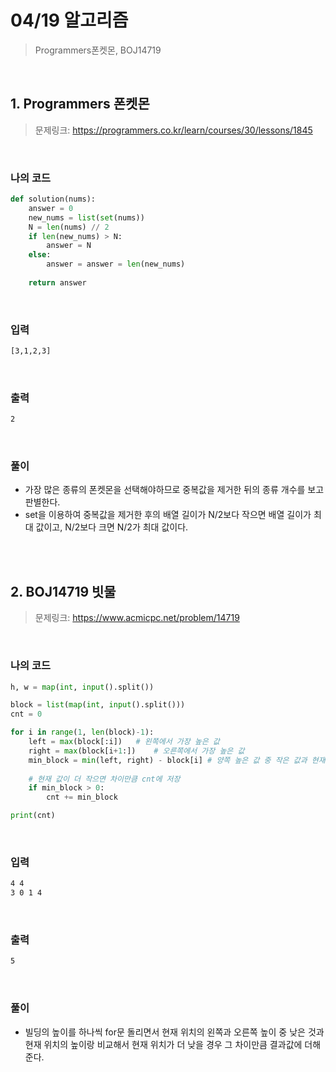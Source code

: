 # 04/19 알고리즘

> Programmers폰켓몬, BOJ14719

<br>

## 1. Programmers 폰켓몬

> 문제링크: https://programmers.co.kr/learn/courses/30/lessons/1845

<br>

### 나의 코드

```python
def solution(nums):
    answer = 0
    new_nums = list(set(nums))
    N = len(nums) // 2
    if len(new_nums) > N:
        answer = N
    else:
        answer = answer = len(new_nums)
    
    return answer
```

<br>

### 입력

```bash
[3,1,2,3]
```

<br>

### 출력

```bash
2
```

<br>

### 풀이

- 가장 많은 종류의 폰켓몬을 선택해야하므로 중복값을 제거한 뒤의 종류 개수를 보고 판별한다.
- set을 이용하여 중복값을 제거한 후의 배열 길이가 N/2보다 작으면 배열 길이가 최대 값이고, N/2보다 크면 N/2가 최대 값이다.

<br>

<br>

## 2. BOJ14719 빗물

> 문제링크: https://www.acmicpc.net/problem/14719

<br>

### 나의 코드

```python
h, w = map(int, input().split())

block = list(map(int, input().split()))
cnt = 0

for i in range(1, len(block)-1):
    left = max(block[:i])   # 왼쪽에서 가장 높은 값
    right = max(block[i+1:])    # 오른쪽에서 가장 높은 값
    min_block = min(left, right) - block[i] # 양쪽 높은 값 중 작은 값과 현재 값의 차이 저장
    
    # 현재 값이 더 작으면 차이만큼 cnt에 저장
    if min_block > 0: 
        cnt += min_block

print(cnt)
```

<br>

### 입력

```bash
4 4
3 0 1 4
```

<br>

### 출력

```bash
5
```

<br>

### 풀이

- 빌딩의 높이를 하나씩 for문 돌리면서 현재 위치의 왼쪽과 오른쪽 높이 중 낮은 것과 현재 위치의 높이랑 비교해서 현재 위치가 더 낮을 경우 그 차이만큼 결과값에 더해준다.